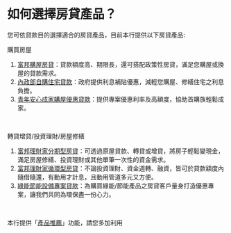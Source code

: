 # 如何選擇房貸產品？

您可依貸款目的選擇適合的房貸產品，目前本行提供以下房貸產品:

購買房屋

  1. [富邦購屋房貸](/banking/personal/mortgage/home_loan/home_loan.htm)：貸款額度高、期限長，還可搭配政策性房貸，滿足您購屋或換屋的貸款需求。
  2. [內政部自購住宅貸款](/banking/personal/mortgage/policy_loan_01/policy_loan_01.htm)：政府提供利息補貼優惠，減輕您購屋、修繕住宅之利息負擔。
  3. [青年安心成家購屋優惠貸款](/banking/personal/mortgage/policy_loan_02/policy_loan_02.htm)：提供專案優惠利率及高額度，協助首購族輕鬆成家。



 

轉貸增貸/投資理財/房屋修繕

  1. [富邦理財家分期型房貸](/banking/personal/mortgage/financial_loan_01/financial_loan_01.htm)：可透過原屋貸款、轉貸或增貸，將房子輕鬆變現金，滿足房屋修繕、投資理財或其他單筆一次性的資金需求。
  2. [富邦理財家循環型房貸](/banking/personal/mortgage/financial_loan_02/financial_loan_02.htm)：不論投資理財、資金週轉、融資，皆可於貸款額度內隨借隨還，有動用才計息，且動用管道多元又方便。
  3. [綠能節能設備專案貸款](/banking/personal/mortgage/eco_loan/eco_loan.htm)：為購買綠能/節能產品之房貸客戶量身打造優惠專案，讓我們共同為環保盡一份心力。



 

本行提供「[產品推薦](/banking/personal/mortgage/recommendation/recommendation.htm)」功能，請您多加利用
